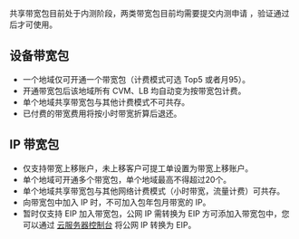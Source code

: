 共享带宽包目前处于内测阶段，两类带宽包目前均需要提交内测申请 ，验证通过后才可使用。
## 设备带宽包
- 一个地域仅可开通一个带宽包（计费模式可选 Top5 或者月95）。
- 开通带宽包后该地域所有 CVM、LB 均自动变为按带宽包计费。
- 单个地域共享带宽包与其他计费模式不可共存。
- 已付费的带宽费用将按小时带宽折算后退还。

## IP 带宽包
- 仅支持带宽上移账户，未上移客户可提工单设置为带宽上移账户。
- 单个地域可开通多个带宽包，单个地域最高不得超过20个。
- 单个地域共享带宽包与其他网络计费模式（小时带宽，流量计费）可共存。
- 向带宽包中加入 IP 时，不可加入包年包月带宽的 IP。
- 暂时仅支持 EIP 加入带宽包，公网 IP 需转换为 EIP 方可添加入带宽包中，您可以通过 [云服务器控制台](https://console.cloud.tencent.com/cvm/index) 将公网 IP 转换为 EIP。

